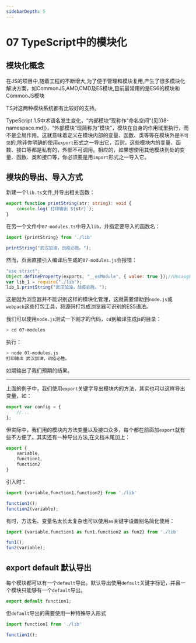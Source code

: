 ```yaml
---
sidebarDepth: 5
---
```


# 07 TypeScript中的模块化

## 模块化概念

在JS的项目中,随着工程的不断增大,为了便于管理和模块复用,产生了很多模块化解决方案，如CommonJS,AMD,CMD及ES模块,目前最常用的是ES6的模块和CommonJS模块

TS对这两种模块系统都有比较好的支持。

TypeScript 1.5中术语名发生变化，“内部模块”现称作“命名空间”(见[08-namespace.md])，“外部模块”现简称为“模块”，模块在自身的作用域里执行，而不是全局作用。这就意味着定义在模块内部的变量、函数、类等等在模块外是`不可见`的,除非你明确的使用`export`形式之一导出它，否则，这些模块内的变量、函数、接口等都是私有的，外部不可调用。相应的，如果想使用其他模块到处的变量、函数、类和接口等，你必须要是用`import`形式之一导入它。

## 模块的导出、导入方式

新建一个`lib.ts`文件,并导出相关函数：
``` ts
export function printString(str: string): void {
    console.log(`打印输出 ${str}`);
}
```
在另一个文件中`07-modules.ts`中导入`lib`，并指定要导入的函数名：
``` ts
import {printString} from './lib'

printString("武汉加油，战疫必胜。");
```
然而，页面直接引入编译后生成的`07-modules.js`会报错：
``` js
"use strict";
Object.defineProperty(exports, "__esModule", { value: true });//Uncaught ReferenceError: exports is not defined
var lib_1 = require("./lib");
lib_1.printString("武汉加油，战疫必胜。");
```
这是因为浏览器并不能识别这样的模块化管理，这就需要借助到`node.js`或`webpack`这些打包工具，将源码打包成浏览器可识别的ES5语法。

我们可以使用`node.js`测试一下刚才的代码，`cd`到编译生成js的目录：
``` bash
> cd 07-modules
```
执行：
``` bash
> node 07-modules.js
打印输出 武汉加油，战疫必胜。
```
如期输出了我们预期的结果。

---

上面的例子中，我们使用`export`关键字导出模块内的方法，其实也可以这样导出变量，如：
``` ts
export var config = {
    //...
};
```
但实际中，我们用的模块内方法变量以及接口众多，每个都在前面加`export`就有些不方便了。其实还有一种导出方法,在文档末尾加上：
``` ts
export {
    variable,
    function1,
    function2
}
```
引入时：
``` ts
import {variable,function1,function2} from './lib'

function1();
function2(variable);
```
有时，方法名、变量名太长太复杂也可以使用`as`关键字设置别名简化使用：
``` ts
import {variable,function1 as fun1,function2 as fun2} from './lib'

fun1();
fun2(variable);
```

## export default 默认导出

每个模块都可以有一个`default`导出。默认导出使用`default`关键字标记，并且一个模块只能够有一个`default`导出。

``` ts
export default function1;
```

但`default`导出的需要使用一种特殊导入形式

``` ts
import function1 from './lib'

function1();
```